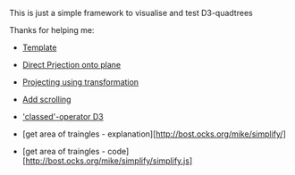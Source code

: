 This is just a simple framework to visualise and test D3-quadtrees

Thanks for helping me:

* [Template](http://bl.ocks.org/mbostock/4343214)
* [Direct Prjection onto plane](http://stackoverflow.com/questions/15348461/how-do-i-translate-and-scale-points-within-a-bounding-box)
* [Projecting using transformation](http://stackoverflow.com/questions/20987535/plotting-points-on-a-map-with-d3)
* [Add scrolling](http://thisismattmiller.com/blog/add-zoom-slider-to-d3-js/)
* ['classed'-operator D3](https://groups.google.com/forum/#!topic/d3-js/NcvfRGo_TMc)

* [get area of traingles - explanation][http://bost.ocks.org/mike/simplify/]
* [get area of traingles - code][http://bost.ocks.org/mike/simplify/simplify.js]